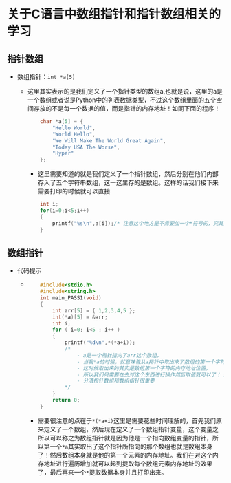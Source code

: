 # 关于C语言中数组指针和指针数组相关的学习

## 指针数组

- 数组指针：`int *a[5]`
  
  - 这里其实表示的是我们定义了一个指针类型的数组a,也就是说，这里的a是一个数组或者说是Python中的列表数据类型，不过这个数组里面的五个空间存放的不是每一个数据的值，而是指针的内存地址！如同下面的程序！
    ```C
        char *a[5] = {
            "Hello World",
            "World Hello",
            "We Will Make The World Great Again",
            "Today USA The Worse",
            "Hyper"
        };
    ```
    - 这里需要知道的就是我们定义了一个指针数组，然后分别在他们内部存入了五个字符串数组，这一这里存的是数组。这样的话我们接下来需要打印的时候就可以直接
    ```C
        int i;
        for(i=0;i<5;i++)
        {
            printf("%s\n",a[i]);/* 注意这个地方是不需要加一个*符号的，究其原因是因为，我们每一个元素本身就是一个字符串数组的第一个位置的内存地址，所以在打印数组的时候只要给%s第一个字符的内存地址就好了！ */
        }
    ```

## 数组指针

- 代码提示

  - ```C
        #include<stdio.h>
        #include<string.h>
        int main_PASS1(void)
        {
            int arr[5] = { 1,2,3,4,5 };
            int(*a)[5] = &arr;
            int i;
            for ( i=0; i<5 ; i++ )
            {
                printf("%d\n",*(*a+i));
                /*
                    - a是一个指针指向了arr这个数组，
                    - 当我*a的时候，就意味着从a指针中取出来了数组的第一个字符的内存地址
                    - 这时候取出来的其实是数组第一个字符的内存地址位置，
                    - 所以我们只需要在去对这个东西进行操作然后取值就可以了！！！
                    - 分清指针数组和数组指针很重要
                */
            }
            return 0;
        }
    ```
    - 需要很注意的点在于`*(*a+i)`这里是需要花些时间理解的，首先我们原来定义了一个数组，然后现在定义了一个数组指针变量，这个变量之所以可以称之为数组指针就是因为他是一个指向数组变量的指针，所以第一个`*a`其实取出了这个指针所指向的那个数组也就是数组本身了！然后数组本身就是他的第一个元素的内存地址。我们在对这个内存地址进行遍历增加就可以起到提取每个数组元素内存地址的效果了，最后再来一个`*`提取数据本身并且打印出来。

